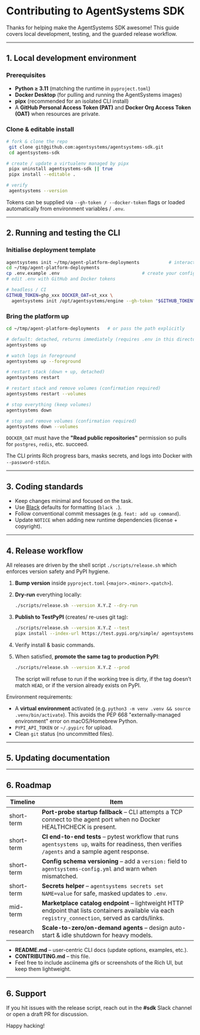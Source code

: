# Contributing to AgentSystems SDK

Thanks for helping make the AgentSystems SDK awesome! This guide covers local development, testing, and the guarded release workflow.

---
## 1. Local development environment

### Prerequisites

* **Python ≥ 3.11** (matching the runtime in `pyproject.toml`)
* **Docker Desktop** (for pulling and running the AgentSystems images)
* **pipx** (recommended for an isolated CLI install)
* A **GitHub Personal Access Token (PAT)** and **Docker Org Access Token (OAT)** when resources are private.

### Clone & editable install

```bash
# fork & clone the repo
 git clone git@github.com:agentsystems/agentsystems-sdk.git
 cd agentsystems-sdk

# create / update a virtualenv managed by pipx
 pipx uninstall agentsystems-sdk || true
 pipx install --editable .

# verify
 agentsystems --version
```

Tokens can be supplied via `--gh-token / --docker-token` flags or loaded automatically from environment variables / `.env`.

---
## 2. Running and testing the CLI

### Initialise deployment template

```bash
agentsystems init ~/tmp/agent-platform-deployments           # interactive
cd ~/tmp/agent-platform-deployments
cp .env.example .env                               # create your config
# edit .env with GitHub and Docker tokens

# headless / CI
GITHUB_TOKEN=ghp_xxx DOCKER_OAT=st_xxx \
  agentsystems init /opt/agentsystems/engine --gh-token "$GITHUB_TOKEN" --docker-token "$DOCKER_OAT"
```

### Bring the platform up

```bash
cd ~/tmp/agent-platform-deployments   # or pass the path explicitly

# default: detached, returns immediately (requires .env in this directory)
agentsystems up

# watch logs in foreground
agentsystems up --foreground

# restart stack (down + up, detached)
agentsystems restart

# restart stack and remove volumes (confirmation required)
agentsystems restart --volumes

# stop everything (keep volumes)
agentsystems down

# stop and remove volumes (confirmation required)
agentsystems down --volumes
```

`DOCKER_OAT` must have the **"Read public repositories"** permission so pulls for `postgres`, `redis`, etc. succeed.

The CLI prints Rich progress bars, masks secrets, and logs into Docker with `--password-stdin`.

---
## 3. Coding standards

* Keep changes minimal and focused on the task.
* Use [Black](https://black.readthedocs.io/) defaults for formatting (`black .`).
* Follow conventional commit messages (e.g. `feat: add up command`).
* Update `NOTICE` when adding new runtime dependencies (license + copyright).

---
## 4. Release workflow

All releases are driven by the shell script `./scripts/release.sh` which enforces version safety and PyPI hygiene.

1. **Bump version** inside `pyproject.toml` (`<major>.<minor>.<patch>`).
2. **Dry-run** everything locally:

   ```bash
   ./scripts/release.sh --version X.Y.Z --dry-run
   ```

3. **Publish to TestPyPI** (creates/ re-uses git tag):

   ```bash
   ./scripts/release.sh --version X.Y.Z --test
   pipx install --index-url https://test.pypi.org/simple/ agentsystems-sdk==X.Y.Z
   ```

4. Verify install & basic commands.
5. When satisfied, **promote the same tag to production PyPI**:

   ```bash
   ./scripts/release.sh --version X.Y.Z --prod
   ```

   The script will refuse to run if the working tree is dirty, if the tag doesn’t match `HEAD`, or if the version already exists on PyPI.

Environment requirements:

* A **virtual environment** activated (e.g. `python3 -m venv .venv && source .venv/bin/activate`). This avoids the PEP 668 "externally-managed environment" error on macOS/Homebrew Python.
* `PYPI_API_TOKEN` or `~/.pypirc` for upload.
* Clean `git` status (no uncommitted files).

---
## 5. Updating documentation

---

## 6. Roadmap

| Timeline | Item |
|----------|------|
| short-term | **Port-probe startup fallback** – CLI attempts a TCP connect to the agent port when no Docker HEALTHCHECK is present. |
| short-term | **CI end-to-end tests** – pytest workflow that runs `agentsystems up`, waits for readiness, then verifies `/agents` and a sample agent response. |
| short-term | **Config schema versioning** – add a `version:` field to `agentsystems-config.yml` and warn when mismatched. |
| short-term | **Secrets helper** – `agentsystems secrets set NAME=value` for safe, masked updates to `.env`. |
| mid-term   | **Marketplace catalog endpoint** – lightweight HTTP endpoint that lists containers available via each `registry_connection`, served as cards/links. |
| research   | **Scale-to-zero/on-demand agents** – design auto-start & idle shutdown for heavy models. |



* **README.md** – user-centric CLI docs (update options, examples, etc.).
* **CONTRIBUTING.md** – this file.
* Feel free to include asciinema gifs or screenshots of the Rich UI, but keep them lightweight.

---
## 6. Support

If you hit issues with the release script, reach out in the **#sdk** Slack channel or open a draft PR for discussion.

Happy hacking!
